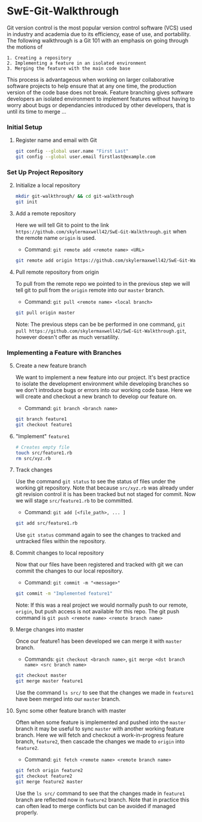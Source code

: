 # SwE-Git-Walkthrough
Git version control is the most popular version control software (VCS) used in industry and academia due to its efficiency, ease of use, and portability. The following walkthrough is a Git 101 with an emphasis on going through the motions of

    1. Creating a repository
    2. Implementing a feature in an isolated environment
    3. Merging the feature with the main code base

This process is advantageous when working on larger collaborative software projects to help ensure that at any one time, the production version of the code base does not break. Feature branching gives software developers an isolated environment to implement features without having to worry about bugs or dependancies introduced by other developers, that is until its time to merge ...

### Initial Setup

1. Register name and email with Git

    ```bash
    git config --global user.name "First Last"
    git config --global user.email firstlast@example.com
    ```
### Set Up Project Repository

2. Initialize a local repository

    ```bash
    mkdir git-walkthrough/ && cd git-walkthrough
    git init
    ```

3. Add a remote repository

    Here we will tell Git to point to the link `https://github.com/skylermaxwell42/SwE-Git-Walkthrough.git` when the remote name `origin` is used.

    - Command: `git remote add <remote name> <URL>`

    ```bash
    git remote add origin https://github.com/skylermaxwell42/SwE-Git-Walkthrough.git
    ```

4. Pull remote repository from origin

    To pull from the remote repo we pointed to in the previous step we will tell git to pull from the `origin` remote into our `master` branch.

    - Command: `git pull <remote name> <local branch>`

    ```bash
    git pull origin master
    ```

    Note: The previous steps can be be performed in one command, `git pull https://github.com/skylermaxwell42/SwE-Git-Walkthrough.git`, however doesn't offer as much versatility.


### Implementing a Feature with Branches

5. Create a new feature branch

    We want to implement a new feature into our project. It's best practice to isolate the development environment while developing branches so we don't introduce bugs or errors into our working code base. Here we will create and checkout a new branch to develop our feature on.

    - Command: `git branch <branch name>`

    ```bash
    git branch feature1
    git checkout feature1
    ```

6. "Implement" `feature1`

    ```bash
    # Creates empty file
    touch src/feature1.rb
    rm src/xyz.rb
    ```

7. Track changes

    Use the command `git status` to see the status of files under the working git repository. Note that because `src/xyz.rb` was already under git revision control it is has been tracked but not staged for commit. Now we will stage `src/feature1.rb` to be committed.

    - Command: `git add [<file_path>, ... ]`

    ```bash
    git add src/feature1.rb
    ```

    Use `git status` command again to see the changes to tracked and untracked files within the repository.

8. Commit changes to local repository

    Now that our files have been registered and tracked with git we can commit the changes to our local repository.

    - Command: `git commit -m "<message>"`

    ```bash
    git commit -m "Implemented feature1"
    ```

    Note: If this was a real project we would normally push to our remote, `origin`, but push access is not available for this repo. The git push command is `git push <remote name> <remote branch name>`


9. Merge changes into master

    Once our feature1 has been developed we can merge it with `master` branch.

    - Commands: `git checkout <branch name>`, `git merge <dst branch name> <src branch name>`

    ```bash
    git checkout master
    git merge master feature1
    ```

    Use the command `ls src/` to see that the changes we made in `feature1` have been merged into our `master` branch.

10. Sync some other feature branch with master

    Often when some feature is implemented and pushed into the `master` branch it may be useful to sync `master` with another working feature branch. Here we will fetch and checkout a work-in-progress feature branch, `feature2`, then cascade the changes we made to `origin` into `feature2`.

    - Command: `git fetch <remote name> <remote branch name>`

    ```bash
    git fetch origin feature2
    git checkout feature2
    git merge feature2 master
    ```

    Use the `ls src/` command to see that the changes made in `feature1` branch are reflected now in `feature2` branch. Note that in practice this can often lead to merge conflicts but can be avoided if managed properly.
